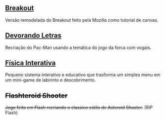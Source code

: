## [Breakout](/Breakout)
Versão remodelada do Breakout feito pela Mozilla como tutorial de canvas.

## [Devorando Letras](/Devorando_Letras)
Recriação do Pac-Man usando a temática do jogo da forca com vogais.

## [Física Interativa](/Fisica_Interativa)
Pequeno sistema interativo e educativo que trasforma um simples menu em um mini-game de labirinto e descobrimento.

## ~~Flashteroid Shooter~~
~~Jogo feito em Flash recriando o classico estilo de Asteroid Shooter.~~ (RIP Flash)
